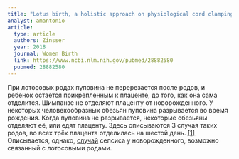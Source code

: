 ```yaml
---
title: "Lotus birth, a holistic approach on physiological cord clamping"
analyst: amantonio
article:
  type: article
  authors: Zinsser
  year: 2018
  journal: Women Birth
  link: https://www.ncbi.nlm.nih.gov/pubmed/28882580
  pubmed: 28882580
---
```


При лотосовых родах пуповина не перерезается после родов, и ребенок остается прикрепленным к плаценте, до того, как она сама отделится. Шимпанзе не отделяют плаценту от новорожденного. У некоторых человекообразных обезьян пуповина разрывается во время рождения. Когда пуповина не разрывается, некоторые обезьяны отделяют её, или едят плаценту. Здесь описываются 3 случая таких родов, во всех трёх плацента отделилась на шестой день. [[1]](https://www.ncbi.nlm.nih.gov/pubmed/30338695)
Описывается, однако, [случай](https://www.ncbi.nlm.nih.gov/pubmed/30109836) сепсиса у новорожденного, возможно связанный с лотосовыми родами.
